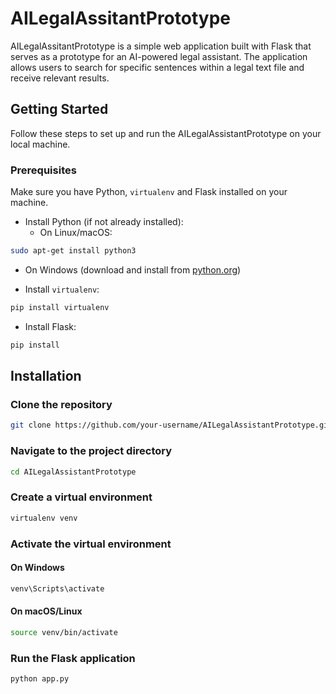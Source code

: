 # AILegalAssitantPrototype
AILegalAssitantPrototype is a simple web application built with Flask that serves as a prototype for an AI-powered legal assistant. The application allows users to search for specific sentences within a legal text file and receive relevant results.

## Getting Started

Follow these steps to set up and run the AILegalAssistantPrototype on your local machine.

### Prerequisites

Make sure you have Python, `virtualenv` and Flask installed on your machine.

- Install Python (if not already installed):
  - On Linux/macOS:
```bash
sudo apt-get install python3
```
 - On Windows (download and install from [python.org](https://www.python.org/downloads/))

- Install `virtualenv`:
```bash
pip install virtualenv
```

- Install Flask:
```bash
pip install 
```

## Installation

### Clone the repository
```bash
git clone https://github.com/your-username/AILegalAssistantPrototype.git
```

### Navigate to the project directory
```bash
cd AILegalAssistantPrototype
```

### Create a virtual environment
```bash
virtualenv venv
```

### Activate the virtual environment
#### On Windows
```bash
venv\Scripts\activate
```
#### On macOS/Linux
```bash
source venv/bin/activate
```

### Run the Flask application
```bash
python app.py
```
